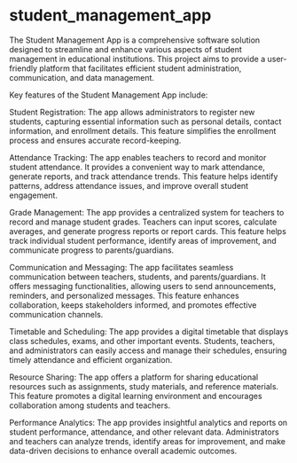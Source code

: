 # student_management_app


The Student Management App is a comprehensive software solution designed to streamline and enhance various aspects of student management in educational institutions. This project aims to provide a user-friendly platform that facilitates efficient student administration, communication, and data management.

Key features of the Student Management App include:

Student Registration: The app allows administrators to register new students, capturing essential information such as personal details, contact information, and enrollment details. This feature simplifies the enrollment process and ensures accurate record-keeping.

Attendance Tracking: The app enables teachers to record and monitor student attendance. It provides a convenient way to mark attendance, generate reports, and track attendance trends. This feature helps identify patterns, address attendance issues, and improve overall student engagement.

Grade Management: The app provides a centralized system for teachers to record and manage student grades. Teachers can input scores, calculate averages, and generate progress reports or report cards. This feature helps track individual student performance, identify areas of improvement, and communicate progress to parents/guardians.

Communication and Messaging: The app facilitates seamless communication between teachers, students, and parents/guardians. It offers messaging functionalities, allowing users to send announcements, reminders, and personalized messages. This feature enhances collaboration, keeps stakeholders informed, and promotes effective communication channels.

Timetable and Scheduling: The app provides a digital timetable that displays class schedules, exams, and other important events. Students, teachers, and administrators can easily access and manage their schedules, ensuring timely attendance and efficient organization.

Resource Sharing: The app offers a platform for sharing educational resources such as assignments, study materials, and reference materials. This feature promotes a digital learning environment and encourages collaboration among students and teachers.

Performance Analytics: The app provides insightful analytics and reports on student performance, attendance, and other relevant data. Administrators and teachers can analyze trends, identify areas for improvement, and make data-driven decisions to enhance overall academic outcomes.
